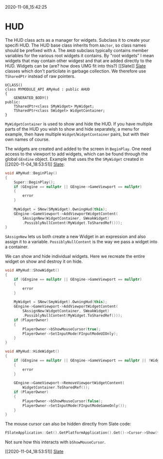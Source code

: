 2020-11-08_15:42:25

# HUD

The HUD class acts as a manager for widgets.
Subclass it to create your specifi HUD.
The HUD base class inherits from `AActor`, so class names should be prefixed with `A`.
The `AHUD` subclass typically contains member variables for the various root widgets it contains.
By "root widgets" I mean widgets that may contain other widgest and that are added directly to the HUD.
Widgets can be (are? how does UMG fit into this?) [[Slate]] [Slate](./Slate.md) classes which don't particilate in garbage collection.
We therefore use `TSharedPtr` instead of raw pointers.
```
UCLASS()
class MYMODULE_API AMyHud : public AHUD
{
    GENERATED_BODY()
public:
    TSharedPtr<class SMyWidget> MyWidget;
    TSharedPtr<class SWidget> WidgetContainer;
}
```
`MyWidgetContainer` is used to show and hide the HUD.
If you have multiple parts of the HUD you wish to show and hide separately, a menu for example, then have multiple `Widget`/`WidgetContainer` pairs, but with their own names of course.

The widgets are created and added to the screen in `BeginPlay`.
One need access to the viewport to add widgets, which can be found through the global `GEndine` object.
Example that uses the the `SMyWidget` created in [[2020-11-04_18:53:51]] [Slate](./Slate.md):
```c++
void AMyHud::BeginPlay()
{
    Super::BeginPlay();
    if (GEngine == nullptr || GEngine->GameViewport == nullptr)
    {
        error
    }
    
    MyWidget = SNew(SMyWidget).OwningHud(this);
    GEngine->GameViewport->AddViewportWidgetContent(
        SAssignNew(WidgetContainer, SWeakWidget)
        .PossiblyNullContent(MyWidget.ToSharedRef()));
}
```
`SAssignNew` lets us both create a new Widget in an expression and also assign it to a variable.
`PossiblyNullContent` is the way we pass a widget into a container.


We can show and hide individual widgets.
Here we recreate the entire widget on show and destroy it on hide.
```c++
void AMyHud::ShowWidget()
{
    if (GEngine == nullptr || GEngine->GameViewport == nullptr)
    {
        error
    }
    
    MyWidget = SNew(SmyWidget).OwningHud(this);
    GEngine->GameViewport->AddViewportWidgetContent(
        SAssignNew(WidgetContainer, SWeakWidget)
        .PossiblyNullContent(MyWidget.ToSharedRef()));
    if (PlayerOwner)
    {
        PlayerOwner->bShowMouseCursor(true);
        PlayerOwner->SetInputMode(FInputModeUIOnly);
    }
}

void AMyHud::HideWidget()
{
    if (GEngine == nullptr || GEngine->GameViewport == nullptr || !WidgetContainer.IsValid())
    {
        error
    }
    
    GEngine->GameViewport->RemoveViewportWidgetContent(
        WidgetContainer.ToSharedRef());
    if (PlayerOwner)
    {
        PlayerOwner->bShowMouseCursor(false);
        PlayerOwner->SetInputMode(FInputModeGameOnly());
    }
}
```

The mouse cursor can also be hidden directly from Slate code:
```c++
FSlateApplication::Get().GetPlatformApplication().Get()->Cursor->Show(false);
```
Not sure how this interacts with `bShowMouseCursor`.

[[2020-11-04_18:53:51]] [Slate](./Slate.md)